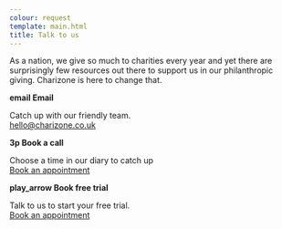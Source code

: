 ```yaml
---
colour: request
template: main.html
title: Talk to us
---
```


As a nation, we give so much to charities every year and yet there are surprisingly few resources out there to support us in our philanthropic giving. Charizone is here to change that.

<div class="container grid">
    <div class="col-span-1 box shadow bg-white info">
        <strong class="flex-row left">
            <span class="btn bg-navy colour-complement icon material-icons no-hover no-cursor icon-spin">email</span>
            Email
        </strong>
        <p>
            Catch up with our friendly team.<br>
            <a href="mailto:hello@charizone.co.uk">hello@charizone.co.uk</a>
        </p>
    </div>
    <div class="col-span-1 box shadow bg-white info">
        <strong class="flex-row left">
            <span class="btn bg-purple colour-complement icon material-icons no-hover no-cursor icon-spin">3p</span>
            Book a call
        </strong>
        <p>
            Choose a time in our diary to catch up<br>
            <a class="appointment-booker" href="{{ config.extra.appointment_booker }}">Book an appointment</a>
        </p>
    </div>
    <div class="col-span-1 box shadow bg-white info">
        <strong class="flex-row left">
            <span class="btn bg-pink colour-complement icon material-icons no-hover no-cursor icon-spin">play_arrow</span>
            Book free trial
        </strong>
        <p>
            Talk to us to start your free trial.<br>
            <a class="appointment-booker" href="{{ config.extra.appointment_booker }}">Book an appointment</a>
        </p>
    </div>
</div>
